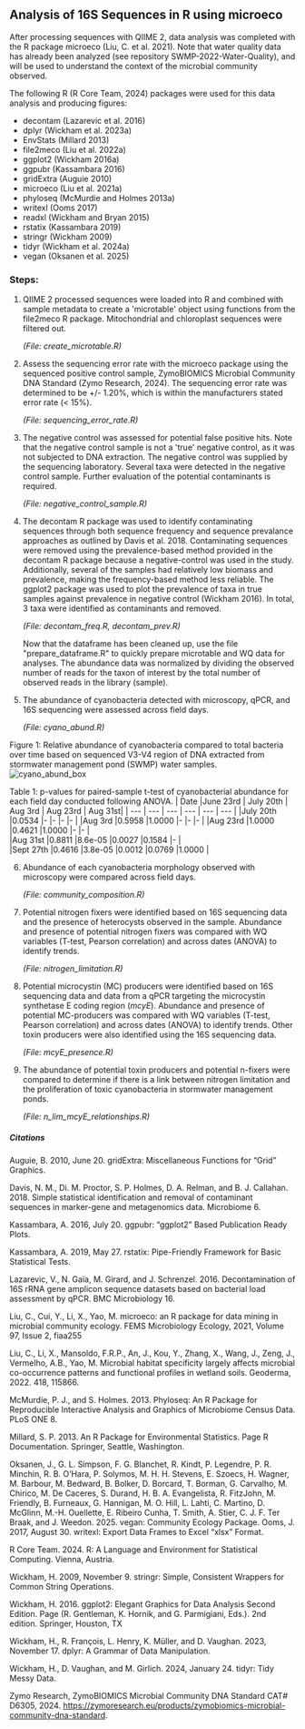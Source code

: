 ## Analysis of 16S Sequences in R using microeco

After processing sequences with QIIME 2, data analysis was completed with the R package microeco (Liu, C. et al. 2021). Note that water quality data has already been analyzed (see repository SWMP-2022-Water-Quality), and will be used to understand the context of the microbial community observed.

The following R (R Core Team, 2024) packages were used for this data analysis and producing figures:
- decontam (Lazarevic et al. 2016)
- dplyr (Wickham et al. 2023a)
- EnvStats (Millard 2013)
- file2meco (Liu et al. 2022a)
- ggplot2 (Wickham 2016a)
- ggpubr (Kassambara 2016)
- gridExtra (Auguie 2010)
- microeco (Liu et al. 2021a)
- phyloseq (McMurdie and Holmes 2013a)
- writexl (Ooms 2017)
- readxl (Wickham and Bryan 2015)
- rstatix (Kassambara 2019)
- stringr (Wickham 2009)
- tidyr (Wickham et al. 2024a)
- vegan (Oksanen et al. 2025)

### Steps:
1. QIIME 2 processed sequences were loaded into R and combined with sample metadata to create a 'microtable' object using functions from the file2meco R package. Mitochondrial and chloroplast sequences were filtered out.

     *(File: create_microtable.R)*

2. Assess the sequencing error rate with the microeco package using the sequenced positive control sample, ZymoBIOMICS Microbial Community DNA Standard (Zymo Research, 2024). The sequencing error rate was determined to be +/- 1.20%, which is within the manufacturers stated error rate (< 15%).

   *(File: sequencing_error_rate.R)*

3. The negative control was assessed for potential false positive hits. Note that the negative control sample is not a 'true' negative control, as it was not subjected to DNA extraction. The negative control was supplied by the sequencing laboratory. Several taxa were detected in the negative control sample. Further evaluation of the potential contaminants is required. 

   *(File: negative_control_sample.R)*

4. The decontam R package was used to identify contaminating sequences through both sequence frequency and sequence prevalance approaches as outlined by Davis et al. 2018. Contaminating sequences were removed using the prevalence-based method provided in the decontam R package because a negative-control was used in the study. Additionally, several of the samples had relatively low biomass and prevalence, making the frequency-based method less reliable. The ggplot2 package was used to plot the prevalence of taxa in true samples against prevalence in negative control (Wickham 2016). In total, 3 taxa were identified as contaminants and removed.

    *(File: decontam_freq.R, decontam_prev.R)*

   Now that the dataframe has been cleaned up, use the file "prepare_dataframe.R" to quickly prepare microtable and WQ data for analyses. The abundance data was normalized by dividing the observed number of reads for the taxon of interest by the total number of observed reads in the library (sample). 

6.  The abundance of cyanobacteria detected with microscopy, qPCR, and 16S sequencing were assessed across field days. 

    *(File: cyano_abund.R)*

Figure 1: Relative abundance of cyanobacteria compared to total bacteria over time based on sequenced V3-V4 region of DNA extracted from stormwater management pond (SWMP) water samples.
![cyano_abund_box](https://github.com/user-attachments/assets/8b1f21a3-841c-4005-a857-d32bb04c9640)

Table 1: p-values for paired-sample t-test of cyanobacterial abundance for each field day conducted following ANOVA.
|  Date    |June 23rd  | July 20th |  Aug 3rd |  Aug 23rd | Aug 31st|
| ---      | ---       | ---       | ---      | ---       | ---     | 
|July 20th |0.0534     |-          |-         |-          |-        |
|Aug 3rd   |0.5958     |1.0000     |-         |-          |-        |
|Aug 23rd  |1.0000     |0.4621     |1.0000    |-          |-        |  
|Aug 31st  |0.8811     |8.6e-05    |0.0027    |0.1584     |-        |  
|Sept 27th |0.4616     |3.8e-05    |0.0012    |0.0769     |1.0000 |

6. Abundance of each cyanobacteria morphology observed with microscopy were compared across field days.

    *(File: community_composition.R)*

7. Potential nitrogen fixers were identified based on 16S sequencing data and the presence of heterocysts observed in the sample. Abundance and presence of potential nitrogen fixers was compared with WQ variables (T-test, Pearson correlation) and across dates (ANOVA) to identify trends. 

    *(File: nitrogen_limitation.R)*

9. Potential microcystin (MC) producers were identified based on 16S sequencing data and data from a qPCR targeting the microcystin synthetase E coding region (*mcyE*). Abundance and presence of potential MC-producers was compared with WQ variables (T-test, Pearson correlation) and across dates (ANOVA) to identify trends. Other toxin producers were also identified using the 16S sequencing data.
 
    *(File: mcyE_presence.R)*

10. The abundance of potential toxin producers and potential n-fixers were compared to determine if there is a link between nitrogen limitation and the proliferation of toxic cyanobacteria in stormwater management ponds. 

     *(File: n_lim_mcyE_relationships.R)*

##### Citations
Auguie, B. 2010, June 20. gridExtra: Miscellaneous Functions for “Grid” Graphics.

Davis, N. M., Di. M. Proctor, S. P. Holmes, D. A. Relman, and B. J. Callahan. 2018. Simple statistical identification and removal of contaminant sequences in marker-gene and metagenomics data. Microbiome 6.

Kassambara, A. 2016, July 20. ggpubr: “ggplot2” Based Publication Ready Plots.

Kassambara, A. 2019, May 27. rstatix: Pipe-Friendly Framework for Basic Statistical Tests.

Lazarevic, V., N. Gaïa, M. Girard, and J. Schrenzel. 2016. Decontamination of 16S rRNA gene amplicon sequence datasets based on bacterial load assessment by qPCR. BMC Microbiology 16.

Liu, C., Cui, Y., Li, X., Yao, M. microeco: an R package for data mining
  in microbial community ecology. FEMS Microbiology Ecology, 2021, Volume 97, Issue 2,
  fiaa255

Liu, C., Li, X., Mansoldo, F.R.P., An, J., Kou, Y., Zhang, X., Wang, J., Zeng, J.,
  Vermelho, A.B., Yao, M. Microbial habitat specificity largely affects microbial
  co-occurrence patterns and functional profiles in wetland soils. Geoderma, 2022. 418, 115866.

McMurdie, P. J., and S. Holmes. 2013. Phyloseq: An R Package for Reproducible Interactive Analysis and Graphics of Microbiome Census Data. PLoS ONE 8.

Millard, S. P. 2013. An R Package for Environmental Statistics. Page R Documentation. Springer, Seattle, Washington.

Oksanen, J., G. L. Simpson, F. G. Blanchet, R. Kindt, P. Legendre, P. R. Minchin, R. B. O’Hara, P. Solymos, M. H. H. Stevens, E. Szoecs, H. Wagner, M. Barbour, M. Bedward, B. Bolker, D. Borcard, T. Borman, G. Carvalho, M. Chirico, M. De Caceres, S. Durand, H. B. A. Evangelista, R. FitzJohn, M. Friendly, B. Furneaux, G. Hannigan, M. O. Hill, L. Lahti, C. Martino, D. McGlinn, M.-H. Ouellette, E. Ribeiro Cunha, T. Smith, A. Stier, C. J. F. Ter Braak, and J. Weedon. 2025. vegan: Community Ecology Package.
Ooms, J. 2017, August 30. writexl: Export Data Frames to Excel “xlsx” Format.

R Core Team. 2024. R: A Language and Environment for Statistical Computing. Vienna, Austria.

Wickham, H. 2009, November 9. stringr: Simple, Consistent Wrappers for Common String Operations.

Wickham, H. 2016. ggplot2: Elegant Graphics for Data Analysis Second Edition. Page (R. Gentleman, K. Hornik, and G. Parmigiani, Eds.). 2nd edition. Springer, Houston, TX

Wickham, H., R. François, L. Henry, K. Müller, and D. Vaughan. 2023, November 17. dplyr: A Grammar of Data Manipulation.

Wickham, H., D. Vaughan, and M. Girlich. 2024, January 24. tidyr: Tidy Messy Data.

Zymo Research, ZymoBIOMICS Microbial Community DNA Standard CAT# D6305, 2024. https://zymoresearch.eu/products/zymobiomics-microbial-community-dna-standard. 

